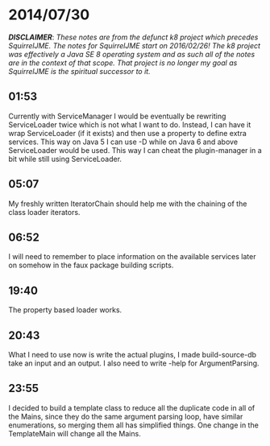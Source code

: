 # 2014/07/30

***DISCLAIMER***: _These notes are from the defunct k8 project which_
_precedes SquirrelJME. The notes for SquirrelJME start on 2016/02/26!_
_The k8 project was effectively a Java SE 8 operating system and as such_
_all of the notes are in the context of that scope. That project is no_
_longer my goal as SquirrelJME is the spiritual successor to it._

## 01:53

Currently with ServiceManager I would be eventually be rewriting ServiceLoader
twice which is not what I want to do. Instead, I can have it wrap
ServiceLoader (if it exists) and then use a property to define extra services.
This way on Java 5 I can use -D while on Java 6 and above ServiceLoader would
be used. This way I can cheat the plugin-manager in a bit while still using
ServiceLoader.

## 05:07

My freshly written IteratorChain should help me with the chaining of the class
loader iterators.

## 06:52

I will need to remember to place information on the available services later
on somehow in the faux package building scripts.

## 19:40

The property based loader works.

## 20:43

What I need to use now is write the actual plugins, I made build-source-db
take an input and an output. I also need to write -help for ArgumentParsing.

## 23:55

I decided to build a template class to reduce all the duplicate code in all of
the Mains, since they do the same argument parsing loop, have similar
enumerations, so merging them all has simplified things. One change in the
TemplateMain will change all the Mains.

